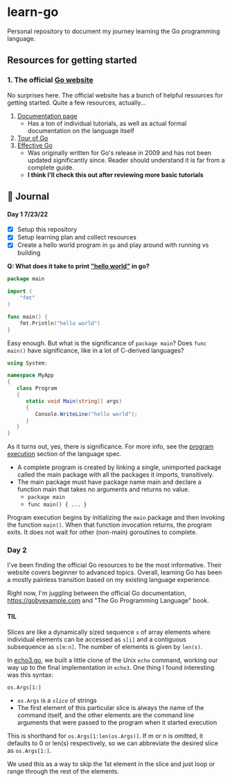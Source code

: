 # learn-go

Personal repository to document my journey learning the Go programming language.

## Resources for getting started

### 1. The official [Go website](https://go.dev/)

No surprises here. The official website has a bunch of helpful resources for getting started. Quite a few resources, actually...

1. [Documentation page](https://go.dev/doc/)
   - Has a ton of individual tutorials, as well as actual formal documentation on the language itself
2. [Tour of Go](https://go.dev/tour/)
3. [Effective Go](https://go.dev/doc/effective_go) 
   - Was originally written for Go's release in 2009 and has not been updated significantly since. Reader should understand it is far from a complete guide. 
   - **I think I'll check this out after reviewing more basic tutorials**

## 📓 Journal 

#### Day 1 7/23/22
  - [x] Setup this repository
  - [x] Setup learning plan and collect resources
  - [x] Create a hello world program in `go` and play around with running vs building

**Q: What does it take to print ["hello world"](go-by-example/1-hello-world.go) in go?**

```go
package main

import (
	"fmt"
)

func main() {
	fmt.Println("hello world")
}
```

Easy enough. But what is the significance of `package main`? Does `func main()` have significance, like in a lot of C-derived languages?

```csharp
using System;

namespace MyApp
{
   class Program
   {
      static void Main(string[] args)
      {
         Console.WriteLine("hello world");
      }
   }
}
```

As it turns out, yes, there is significance. For more info, see the [program execution](https://go.dev/ref/spec#Program_execution) section of the language spec.

* A complete program is created by linking a single, unimported package called the main package with all the packages it imports, transitively.
* The main package must have package name main and declare a function main that takes no arguments and returns no value.
  * `package main`
  * `func main() { ... }`

Program execution begins by initializing the `main` package and then invoking the function `main()`. When that function invocation returns, the program exits. It does not wait for other (non-main) goroutines to complete.


### Day 2 

I've been finding the official Go resources to be the most informative. Their website covers beginner to advanced topics. Overall, learning Go has been a mostly painless transition based on my existing language experience.

Right now, I'm juggling between the official Go documentation, https://gobyexample.com and "The Go Programming Language" book.

#### TIL

Slices are like a dynamically sized sequence `s` of array elements where individual elements can be accessed as `s[i]` and a contiguous subsequence as `s[m:n]`. The number of elements is given by `len(s)`.

In [echo3.go](go-programming-language/echo3.go), we built a little clone of the Unix `echo` command, working our way up to the final implementation in `echo3`. One thing I found interesting was this syntax:

`os.Args[1:]`

* `os.Args` is a _`slice`_ of strings
* The first element of this particular slice is always the name of the command itself, and the other elements are the command line arguments that were passed to the program when it started execution
  
This is shorthand for `os.Args[1:len(os.Args)]`. If m or n is omitted, it defaults to 0 or len(s) respectively, so we can abbreviate the desired slice as `os.Args[1:]`.

We used this as a way to skip the 1st element in the slice and just loop or range through the rest of the elements.